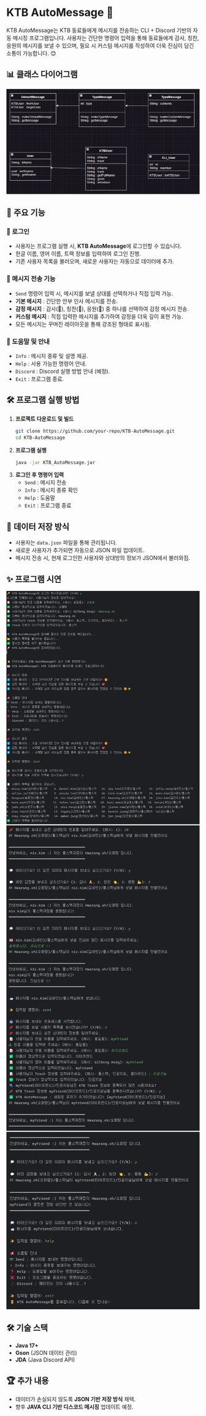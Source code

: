 # KTB AutoMessage 🚀

KTB AutoMessage는 KTB 동료들에게 메시지를 전송하는 CLI + Discord 기반의 자동 메시징 프로그램입니다.
사용자는 간단한 명령어 입력을 통해 동료들에게 감사, 칭찬, 응원의 메시지를 보낼 수 있으며,
필요 시 커스텀 메시지를 작성하여 더욱 진심이 담긴 소통이 가능합니다. 😊

## 📊 클래스 다이어그램

![클래스 다이어그램](../photo/AutoMessage_Class_Diagram.png)

## 📌 주요 기능

### 🔑 로그인

- 사용자는 프로그램 실행 시, **KTB AutoMessage**에 로그인할 수 있습니다.
- 한글 이름, 영어 이름, 트랙 정보를 입력하여 로그인 진행.
- 기존 사용자 목록을 불러오며, 새로운 사용자는 자동으로 데이터에 추가.

### 📩 메시지 전송 기능

- `Send` 명령어 입력 시, 메시지를 보낼 상대를 선택하거나 직접 입력 가능.
- **기본 메시지** : 간단한 안부 인사 메시지를 전송.
- **감정 메시지** : 감사(🙏), 칭찬(👏), 응원(💪) 중 하나를 선택하여 감정 메시지 전송.
- **커스텀 메시지** : 직접 입력한 메시지를 추가하여 감정을 더욱 깊이 표현 가능.
- 모든 메시지는 꾸며진 레이아웃을 통해 강조된 형태로 표시됨.

### 📢 도움말 및 안내

- `Info` : 메시지 종류 및 설명 제공.
- `Help` : 사용 가능한 명령어 안내.
- `Discord` : Discord 실행 방법 안내 (예정).
- `Exit` : 프로그램 종료.

## 🛠 프로그램 실행 방법

1. **프로젝트 다운로드 및 빌드**
   ```bash
   git clone https://github.com/your-repo/KTB-AutoMessage.git
   cd KTB-AutoMessage
   ```
2. **프로그램 실행**
   ```bash
   java -jar KTB_AutoMessage.jar
   ```
3. **로그인 후 명령어 입력**
   - `Send` : 메시지 전송
   - `Info` : 메시지 종류 확인
   - `Help` : 도움말
   - `Exit` : 프로그램 종료

## 📂 데이터 저장 방식

- 사용자는 `data.json` 파일을 통해 관리됩니다.
- 새로운 사용자가 추가되면 자동으로 JSON 파일 업데이트.
- 메시지 전송 시, 현재 로그인한 사용자와 상대방의 정보가 JSON에서 불러와짐.

## ✨ 프로그램 시연

![CLI_Version_1](../photo/AutoMessage_CLI_1.png)
![CLI_Version_2](../photo/AutoMessage_CLI_2.png)
![CLI_Version_3](../photo/AutoMessage_CLI_3.png)

## 🛠 기술 스택

- **Java 17+**
- **Gson** (JSON 데이터 관리)
- **JDA** (Java Discord API)

## 🏆 추가 내용

- 데이터가 손실되지 않도록 **JSON 기반 저장 방식** 채택.
- 향후 **JAVA CLI 기반 디스코드 메시징** 업데이트 예정.
